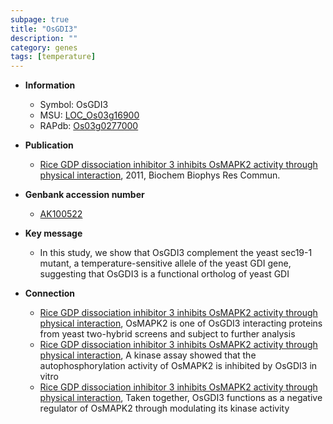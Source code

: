 ```yaml
---
subpage: true
title: "OsGDI3"
description: ""
category: genes
tags: [temperature]
---
```


* **Information**  
    + Symbol: OsGDI3  
    + MSU: [LOC_Os03g16900](http://rice.plantbiology.msu.edu/cgi-bin/ORF_infopage.cgi?orf=LOC_Os03g16900)  
    + RAPdb: [Os03g0277000](http://rapdb.dna.affrc.go.jp/viewer/gbrowse_details/irgsp1?name=Os03g0277000)  

* **Publication**  
    + [Rice GDP dissociation inhibitor 3 inhibits OsMAPK2 activity through physical interaction](http://www.ncbi.nlm.nih.gov/pubmed?term=Rice+GDP+dissociation+inhibitor+3+inhibits+OsMAPK2+activity+through+physical+interaction%5BTitle%5D), 2011, Biochem Biophys Res Commun.

* **Genbank accession number**  
    + [AK100522](http://www.ncbi.nlm.nih.gov/nuccore/AK100522)

* **Key message**  
    + In this study, we show that OsGDI3 complement the yeast sec19-1 mutant, a temperature-sensitive allele of the yeast GDI gene, suggesting that OsGDI3 is a functional ortholog of yeast GDI

* **Connection**  
    + [Rice GDP dissociation inhibitor 3 inhibits OsMAPK2 activity through physical interaction](http://www.ncbi.nlm.nih.gov/pubmed?term=Rice+GDP+dissociation+inhibitor+3+inhibits+OsMAPK2+activity+through+physical+interaction%5BTitle%5D), OsMAPK2 is one of OsGDI3 interacting proteins from yeast two-hybrid screens and subject to further analysis
    + [Rice GDP dissociation inhibitor 3 inhibits OsMAPK2 activity through physical interaction](http://www.ncbi.nlm.nih.gov/pubmed?term=Rice+GDP+dissociation+inhibitor+3+inhibits+OsMAPK2+activity+through+physical+interaction%5BTitle%5D), A kinase assay showed that the autophosphorylation activity of OsMAPK2 is inhibited by OsGDI3 in vitro
    + [Rice GDP dissociation inhibitor 3 inhibits OsMAPK2 activity through physical interaction](http://www.ncbi.nlm.nih.gov/pubmed?term=Rice+GDP+dissociation+inhibitor+3+inhibits+OsMAPK2+activity+through+physical+interaction%5BTitle%5D), Taken together, OsGDI3 functions as a negative regulator of OsMAPK2 through modulating its kinase activity



